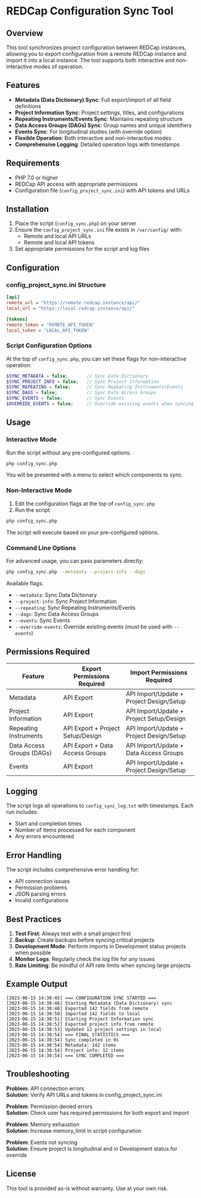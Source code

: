 # REDCap Configuration Sync Tool

## Overview

This tool synchronizes project configuration between REDCap instances, allowing you to export configuration from a remote REDCap instance and import it into a local instance. The tool supports both interactive and non-interactive modes of operation.

## Features

- **Metadata (Data Dictionary) Sync**: Full export/import of all field definitions
- **Project Information Sync**: Project settings, titles, and configurations
- **Repeating Instruments/Events Sync**: Maintains repeating structure
- **Data Access Groups (DAGs) Sync**: Group names and unique identifiers
- **Events Sync**: For longitudinal studies (with override option)
- **Flexible Operation**: Both interactive and non-interactive modes
- **Comprehensive Logging**: Detailed operation logs with timestamps

## Requirements

- PHP 7.0 or higher
- REDCap API access with appropriate permissions
- Configuration file (`config_project_sync.ini`) with API tokens and URLs

## Installation

1. Place the script (`config_sync.php`) on your server
2. Ensure the `config_project_sync.ini` file exists in `/var/config/` with:
   - Remote and local API URLs
   - Remote and local API tokens
3. Set appropriate permissions for the script and log files

## Configuration

### config_project_sync.ini Structure

```ini
[api]
remote_url = "https://remote.redcap.instance/api/"
local_url = "https://local.redcap.instance/api/"

[tokens]
remote_token = "REMOTE_API_TOKEN"
local_token = "LOCAL_API_TOKEN"
```

### Script Configuration Options

At the top of `config_sync.php`, you can set these flags for non-interactive operation:

```php
$SYNC_METADATA = false;       // Sync Data Dictionary
$SYNC_PROJECT_INFO = false;   // Sync Project Information
$SYNC_REPEATING = false;      // Sync Repeating Instruments/Events
$SYNC_DAGS = false;           // Sync Data Access Groups
$SYNC_EVENTS = false;         // Sync Events
$OVERRIDE_EVENTS = false;     // Override existing events when syncing
```

## Usage

### Interactive Mode

Run the script without any pre-configured options:

```bash
php config_sync.php
```

You will be presented with a menu to select which components to sync.

### Non-Interactive Mode

1. Edit the configuration flags at the top of `config_sync.php`
2. Run the script:

```bash
php config_sync.php
```

The script will execute based on your pre-configured options.

### Command Line Options

For advanced usage, you can pass parameters directly:

```bash
php config_sync.php --metadata --project-info --dags
```

Available flags:
- `--metadata`: Sync Data Dictionary
- `--project-info`: Sync Project Information
- `--repeating`: Sync Repeating Instruments/Events
- `--dags`: Sync Data Access Groups
- `--events`: Sync Events
- `--override-events`: Override existing events (must be used with `--events`)

## Permissions Required

| Feature                   | Export Permissions Required              | Import Permissions Required               |
|---------------------------|------------------------------------------|-------------------------------------------|
| Metadata                  | API Export                               | API Import/Update + Project Design/Setup  |
| Project Information       | API Export                               | API Import/Update + Project Setup/Design  |
| Repeating Instruments     | API Export + Project Setup/Design        | API Import/Update + Project Design/Setup  |
| Data Access Groups (DAGs) | API Export + Data Access Groups          | API Import/Update + Data Access Groups    |
| Events                    | API Export                               | API Import/Update + Project Design/Setup  |

## Logging

The script logs all operations to `config_sync_log.txt` with timestamps. Each run includes:

- Start and completion times
- Number of items processed for each component
- Any errors encountered

## Error Handling

The script includes comprehensive error handling for:

- API connection issues
- Permission problems
- JSON parsing errors
- Invalid configurations

## Best Practices

1. **Test First**: Always test with a small project first
2. **Backup**: Create backups before syncing critical projects
3. **Development Mode**: Perform imports in Development status projects when possible
4. **Monitor Logs**: Regularly check the log file for any issues
5. **Rate Limiting**: Be mindful of API rate limits when syncing large projects

## Example Output

```
[2023-06-15 14:30:45] === CONFIGURATION SYNC STARTED ===
[2023-06-15 14:30:46] Starting Metadata (Data Dictionary) sync
[2023-06-15 14:30:48] Exported 142 fields from remote
[2023-06-15 14:30:50] Imported 142 fields to local
[2023-06-15 14:30:51] Starting Project Information sync
[2023-06-15 14:30:52] Exported project info from remote
[2023-06-15 14:30:53] Updated 12 project settings in local
[2023-06-15 14:30:54] === FINAL STATISTICS ===
[2023-06-15 14:30:54] Sync completed in 9s
[2023-06-15 14:30:54] Metadata: 142 items
[2023-06-15 14:30:54] Project info: 12 items
[2023-06-15 14:30:54] === SYNC COMPLETED ===
```

## Troubleshooting

**Problem**: API connection errors  
**Solution**: Verify API URLs and tokens in config_project_sync.ini

**Problem**: Permission denied errors  
**Solution**: Check user has required permissions for both export and import

**Problem**: Memory exhaustion  
**Solution**: Increase memory_limit in script configuration

**Problem**: Events not syncing  
**Solution**: Ensure project is longitudinal and in Development status for override

## License

This tool is provided as-is without warranty. Use at your own risk.
